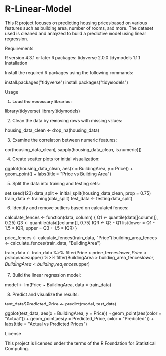 # R-Linear-Model
This R project focuses on predicting housing prices based on various features such as building area, number of rooms, and more. The dataset used is cleaned and analyzed to build a predictive model using linear regression.

Requirements

R version 4.3.1 or later
R packages:
tidyverse 2.0.0
tidymodels 1.1.1
Installation

Install the required R packages using the following commands:

install.packages("tidyverse")
install.packages("tidymodels")

Usage

1. Load the necessary libraries:

library(tidyverse)
library(tidymodels)

2. Clean the data by removing rows with missing values:

housing_data_clean <- drop_na(housing_data)

3. Examine the correlation between numeric features:

cor(housing_data_clean[, sapply(housing_data_clean, is.numeric)])

4. Create scatter plots for initial visualization:

ggplot(housing_data_clean, aes(x = BuildingArea, y = Price)) +
  geom_point() +
  labs(title = "Price vs Building Area")

5. Split the data into training and testing sets:

set.seed(123)
data_split <- initial_split(housing_data_clean, prop = 0.75)
train_data <- training(data_split)
test_data <- testing(data_split)

6. Identify and remove outliers based on calculated fences:

calculate_fences <- function(data, column) {
  Q1 <- quantile(data[[column]], 0.25)
  Q3 <- quantile(data[[column]], 0.75)
  IQR <- Q3 - Q1
  list(lower = Q1 - 1.5 * IQR, upper = Q3 + 1.5 * IQR)
}

price_fences <- calculate_fences(train_data, "Price")
building_area_fences <- calculate_fences(train_data, "BuildingArea")

train_data <- train_data %>%
  filter(Price > price_fences$lower, Price < price_fences$upper) %>%
  filter(BuildingArea > building_area_fences$lower, BuildingArea < building_area_fences$upper)

7. Build the linear regression model:

model <- lm(Price ~ BuildingArea, data = train_data)

8. Predict and visualize the results:

test_data$Predicted_Price <- predict(model, test_data)

ggplot(test_data, aes(x = BuildingArea, y = Price)) +
  geom_point(aes(color = "Actual")) +
  geom_point(aes(y = Predicted_Price, color = "Predicted")) +
  labs(title = "Actual vs Predicted Prices")
  
License

This project is licensed under the terms of the R Foundation for Statistical Computing.

